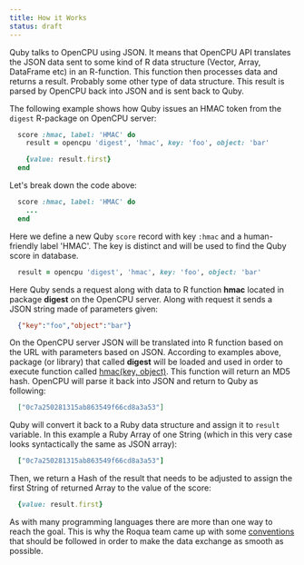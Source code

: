 ```yaml
---
title: How it Works
status: draft
---
```


Quby talks to OpenCPU using JSON. It means that OpenCPU API translates the JSON data sent to some kind of R data
structure (Vector, Array, DataFrame etc) in an R-function. This function then processes data and returns a result.
Probably some other type of data structure. This result is parsed by OpenCPU back into JSON and is sent back to Quby.

The following example shows how Quby issues an HMAC token from the `digest` R-package on OpenCPU server:

``` ruby
  score :hmac, label: 'HMAC' do
    result = opencpu 'digest', 'hmac', key: 'foo', object: 'bar'

    {value: result.first}
  end
```

Let's break down the code above:

``` ruby
  score :hmac, label: 'HMAC' do
    ...
  end
```

Here we define a new Quby `score` record with key `:hmac` and a human-friendly label 'HMAC'. The key is distinct and
will be used to find the Quby score in database.

``` ruby
  result = opencpu 'digest', 'hmac', key: 'foo', object: 'bar'
```

Here Quby sends a request along with data to R function **hmac** located in package **digest** on the OpenCPU server.
Along with request it sends a JSON string made of parameters given:

``` json
  {"key":"foo","object":"bar"}
```

On the OpenCPU server JSON will be translated into R function based on the URL with parameters based on JSON. According
to examples above, package (or library) that called **digest** will be loaded and used in order to execute function
called [hmac(key, object)](http://www.inside-r.org/packages/cran/digest/docs/hmac). This function will return an MD5
hash. OpenCPU will parse it back into JSON and return to Quby as following:

``` json
  ["0c7a250281315ab863549f66cd8a3a53"]
```

Quby will convert it back to a Ruby data structure and assign it to `result` variable. In this example a Ruby Array of
one String (which in this very case looks syntactically the same as JSON array):

``` ruby
  ["0c7a250281315ab863549f66cd8a3a53"]
```

Then, we return a Hash of the result that needs to be adjusted to assign the first String of returned Array to the value
of the score:

``` ruby
  {value: result.first}
```

As with many programming languages there are more than one way to reach the goal. This is why the Roqua team came up
with some [conventions](/developer/quby_v1/opencpu/conventions/) that should be followed in order to make the data exchange as smooth as possible.
